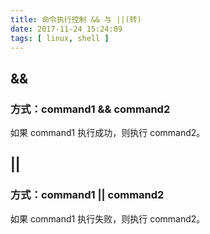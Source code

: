 ```yaml
---
title: 命令执行控制 && 与 ||(转)
date: 2017-11-24 15:24:09
tags: [ linux, shell ]
---
```

## &&

### 方式：command1 && command2

如果 command1 执行成功，则执行 command2。

## ||

### 方式：command1 || command2

如果 command1 执行失败，则执行 command2。
